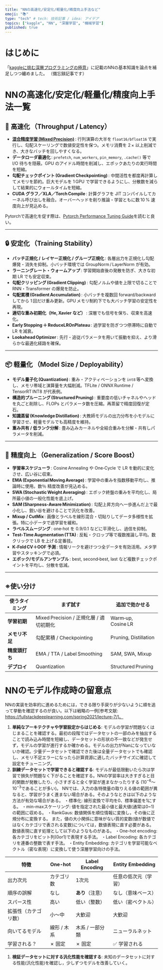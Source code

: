```yaml
---
title: "NNの高速化/安定化/軽量化/精度向上手法など"
emoji: "📚"
type: "tech" # tech: 技術記事 / idea: アイデア
topics: ["kaggle", "NN", "深層学習", "機械学習"]
published: true
---
```

# はじめに
「[kaggleに挑む深層プログラミングの極意](https://www.amazon.co.jp/Kaggle%E3%81%AB%E6%8C%91%E3%82%80%E6%B7%B1%E5%B1%A4%E5%AD%A6%E7%BF%92%E3%83%97%E3%83%AD%E3%82%B0%E3%83%A9%E3%83%9F%E3%83%B3%E3%82%B0%E3%81%AE%E6%A5%B5%E6%84%8F-KS%E6%83%85%E5%A0%B1%E7%A7%91%E5%AD%A6%E5%B0%82%E9%96%80%E6%9B%B8-%E5%B0%8F%E5%B5%9C-%E8%80%95%E5%B9%B3/dp/4065305136)」に記載のNNの基本知識を論点を補足しつつ纏めました。
（備忘録記事です）

# NNの高速化/安定化/軽量化/精度向上手法一覧
## 🚀 高速化 （Throughput / Latency）

- **[混合精度学習 (Mixed Precision)](https://qiita.com/MotonobuHommi/items/f12a500d6c475ce59790#3-mixed-precision)** : 行列演算の大半を `float16/bfloat16` で実行し、勾配スケーリングで数値安定性を保つ。メモリ消費を 2 × 以上削減でき、大きなバッチを回しやすくなる。  
- **データローダ最適化** : `prefetch`, `num_workers`, `pin_memory`, `.cache()` 等で I/O 待ちを隠蔽。GPU のアイドル時間を削減し、エポックあたりの実行時間を短縮。  
- **勾配チェックポイント (Gradient Checkpointing)** : 中間活性を都度再計算してメモリを節約。巨大モデルを 1 GPU で学習できるようにし、分散数を減らして結果的にウォールタイムを短縮。  
- **CUDA グラフ／XLA／Torch Compile** : 計算グラフを JIT コンパイルしてカーネル呼び出しを融合。オーバーヘッドを削り推論・学習ともに数 10 % 速度向上が見込める。  

Pytorchで高速化を促す際は、[Pytorch Performance Tuning Guide](https://pytorch.org/tutorials/recipes/recipes/tuning_guide.html)を読むと良い。

---

## 🔒 安定化 （Training Stability）

- **バッチ正規化 / レイヤー正規化 / グループ正規化** : 各層出力を正規化し勾配爆発・消失を抑制。小バッチ環境では GroupNorm / LayerNorm が有効。  
- **ラーニングレート・ウォームアップ** : 学習開始直後の発散を防ぎ、大きな初期 LR でも安定収束。  
- **勾配クリッピング (Gradient Clipping)** : 勾配ノルムや値を上限で切ることで RNN・Transformer の爆発を防止。  
- **勾配累積 (Gradient Accumulation)** : 小バッチを複数回 forward/backward してから 1 回だけ重み更新。GPU メモリ制約下でも大バッチ学習の安定性を再現。  
- **適切な重み初期化（He, Xavier など）** : 深層でも信号を保ち、収束を高速化。  
- **Early Stopping ＋ ReduceLROnPlateau** : 過学習を防ぎつつ停滞時に自動で LR を減衰。  
- **Lookahead Optimizer** : 先行・追従パラメータを用いて振動を抑え、より滑らかな最適化経路を確保。  

---

## 📦 軽量化 （Model Size / Deployability）

- **モデル量子化 (Quantization)** : 重み・アクティベーションを `int8` 等へ変換し、メモリ帯域と演算量を大幅削減。TFLite / ONNX Runtime / TensorRT INT8 が代表例。  
- **構造的プルーニング (Structured Pruning)** : 重要度の低いチャネルやヘッドを丸ごと削除し、FLOPs とパラメータ数を圧縮。再蒸留で精度回復が定石。  
- **知識蒸留 (Knowledge Distillation)** : 大教師モデルの出力分布を小モデルに学習させ、軽量モデルでも高精度を維持。  
- **重み共有 / 低ランク分解** : 畳み込みカーネルや全結合重みを分解・共有しパラメータを削減。  

---

## 🎯 精度向上 （Generalization / Score Boost）

- **学習率スケジューラ** : Cosine Annealing や One‑Cycle で LR を動的に変化させ、広い谷に収束。  
- **EMA (Exponential Moving Average)** : 学習中の重みを指数移動平均し、推論時に使用。数％ 精度改善が見込める。  
- **SWA (Stochastic Weight Averaging)** : エポック終盤の重みを平均化し、局所最小値の一般化性能を底上げ。  
- **SAM (Sharpness‑Aware Minimization)** : 勾配上昇方向へ一歩進んだ上で最小化し、鋭い谷を避けることで汎化を改善。  
- **Mixup / CutMix** : 画像とラベルを線形混合・切貼りしてデータ多様性を拡張。特に小データで過学習を緩和。  
- **ラベルスムージング** : one‑hot を 0.9/0.1 などに平滑化し、過信を抑制。  
- **Test‑Time Augmentation (TTA)** : 反転・クロップ等で複数推論し平均。数クリックで LB を上げる定番技。  
- **K‑Fold CV＋OOF 予測** : 情報リークを避けつつ全データを有効活用。メタ学習やスタッキングで必須。  
- **エポック/モデルアンサンブル** : best, second‑best, last など複数チェックポイントを平均し、分散を低減。  

---

## ※使い分け
| 使うタイミング | まず試す | 追加で効かせる |
|----------|---------|---------------|
| **学習初期** | Mixed Precision / 正規化層 / 適切初期化 | Warm‑up, Cosine LR |
| **メモリ不足** | 勾配累積 / Checkpointing | Pruning, Distillation |
| **精度頭打ち** | EMA / TTA / Label Smoothing | SAM, SWA, Mixup |
| **デプロイ** | Quantization | Structured Pruning |




# NNのモデル作成時の留意点
NNの実装を効率的に進めるためには，できる限り手戻りが少ないように順を追って挙動を確認するのが良い。以下は戦略の一例[参考文献: https://fullstackdeeplearning.com/spring2021/lecture-7/]。
  1. **単純なアーキテクチャや学習設定からはじめる**:
  モデルの学習が問題なくはじまることを確認する。最初の段階ではデータセットの一部のみを抽出することで読み込み時間を短縮し、データセットの形状の不一致などが発生せず，モデルの学習が進行するか確かめる。モデルの出力がNanになっていないか確認。少量データセットで確認できた後は全量データセットでも確認し、メモリ不足エラーになったら計算資源に適したバッチサイズに確認して設定をチューニング。
  1. **訓練データセットで学習できると確認する**:
  モデルが最低限動いたら次は学習で損失が問題なく下がることを確認する。NNの学習率は大きすぎると目的関数が発散したり、小さすぎると全く学習が進まなかったりする ($10^{-6}～10^{-3}$であることが多い)。
  NNでは、入力の各特徴量の取りえる値の範囲が異なると、学習がうまく進まない場合がある。そのようなときは以下のような方法が有効な場合がある。
  ・標準化: 線形変換で平均を0、標準偏差を1にする。
  ・min-maxスケーリング: 値を指定された最小値と最大値(通常は0~1)の範囲に収める。
  ・RankGaus: 数値関係を順位情報に変換し，その後に正規分布に変換する。 
  また，値の大小関係に意味がない質的変数(値が数値ではなくカテゴリで表される変数)については，数値表現に直す必要がある。数値表現に直す処理として以下のようなものがある。
  ・One-hot encoding: 各カテゴリをビット列(0or1)で表現する手法。
  ・Label Encoding: 各カテゴリを連番の整数で表す手法。
  ・Entity Embedding: カテゴリを学習可能なベクトル（密な表現）に変換して使う深層学習向けの手法。

| 特徴           | One-hot         | Label Encoding     | Entity Embedding   |
|----------------|------------------|---------------------|---------------------|
| 出力次元       | カテゴリ数       | 1次元               | 任意の低次元（学習） |
| 順序の誤解     | なし             | **あり**（注意）     | なし（意味ベース）   |
| スパース性     | 高い             | 低い（整数）         | 低い（密ベクトル）   |
| 拡張性（カテゴリ数）| 小〜中         | 大歓迎               | 大歓迎               |
| 向いてるモデル | 線形 / 木系      | 木系 / 一部分類      | ニューラルネット     |
| 学習される？   | ✗ 固定           | ✗ 固定               | ✅ 学習される        |
  1. **検証データセットに対する汎化性能を確認する**: 
  未知のデータセットに対する性能(汎化性能)を確認し，少しずつモデルを改善していく。